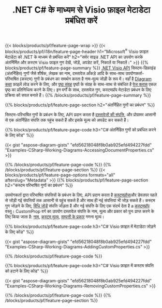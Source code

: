 ﻿---
title: .NET C# के माध्यम से Visio फ़ाइल मेटाडेटा प्रबंधित करें
url: /hi/net/metadata/
description: C# कोड की कुछ पंक्तियों के साथ Visio फ़ाइलें मेटाडेटा देखें, जोड़ें, संपादित करें, निकालें या निकालें
---
{{< blocks/products/pf/feature-page-wrap >}}
{{< blocks/products/pf/i18n/feature-page-header h1="Microsoft<sup>&reg;</sup> Visio फ़ाइल मेटाडेटा को .NET के माध्यम से प्रबंधित करें" h2="सर्वर साइड .NET API का उपयोग करके अंतर्निर्मित और कस्टम Visio फ़ाइल गुण देखें, जोड़ें, अपडेट करें, निकालें या निकालें।" >}}
{{% blocks/products/pf/feature-page-summary %}}
[.NET Visio API](/diagram/net/) सिस्टम-डिफ़ाइंड (अंतर्निहित) गुणों जैसे शीर्षक, लेखक का नाम, दस्तावेज़ आँकड़े आदि के साथ-साथ उपयोगकर्ता-परिभाषित (कस्टम) गुणों के प्रबंधन का समर्थन करता है नाम-मूल्य जोड़ी के रूप में। वहाँ है [Diagram कक्षा](https://apireference.aspose.com/diagram/net/aspose.diagram/diagram) फ़ाइलें लोड करने के लिए, और [पृष्ठ संग्रह](https://apireference.aspose.com/diagram/net/aspose.diagram/pagecollection) पृष्ठों के संग्रह के साथ-साथ से संबंधित है [पेज क्लास](https://apireference.aspose.com/diagram/net/aspose.diagram/page) एकल पृष्ठ का प्रतिनिधित्व करने के लिए। इन वर्गों के साथ, दस्तावेज़ गुण, कस्टमप्रॉप मेटाडेटा प्रबंधन के लिए प्रक्रिया को सरल बनाते हैं। 
{{% /blocks/products/pf/feature-page-summary %}}

{{% blocks/products/pf/feature-page-section h2="अंतर्निहित गुणों का प्रबंधन" %}}

सिस्टम-परिभाषित गुणों के प्रबंधन के लिए, API प्रदान करता है [दस्तावेजों की संपत्ति](https://apireference.aspose.com/diagram/net/aspose.diagram/documentproperties), और प्रोग्रामर आसानी से एक अंतर्निहित संपत्ति तक पहुंच सकते हैं और इसके मूल्य को अपडेट कर सकते हैं। 

{{% blocks/products/pf/feature-page-code h3="C# अंतर्निहित गुणों को प्रबंधित करने के लिए कोड" %}}

{{< gist "aspose-diagram-gists" "efd56218048f8b0ab925efd494227fdd" "Examples-CSharp-Working-Diagrams-AccessingDocumentProperties.cs" >}}

{{% /blocks/products/pf/feature-page-code %}}
{{% /blocks/products/pf/feature-page-section %}}
{{< blocks/products/pf/feature-page-options formats="all" afterslug="Metadata" >}}
{{% blocks/products/pf/feature-page-section h2="कस्टम परिभाषित गुणों का प्रबंधन" %}}

उपयोगकर्ता द्वारा परिभाषित संपत्तियों के प्रबंधन के लिए, API प्रदान करता है [कस्टमप्रॉप्स](https://apireference.aspose.com/diagram/net/aspose.diagram/documentproperties/properties/customprops)और डेवलपर पहले से जोड़ी गई संपत्तियों तक आसानी से पहुंच सकते हैं और साथ ही नई संपत्तियां भी जोड़ सकते हैं। कस्टम गुण जोड़ने के लिए, [विधि जोड़ें](https://apireference.aspose.com/diagram/net/aspose.diagram/custompropcollection/methods/add)  संपत्ति जोड़ता है और नई संपत्ति के लिए एक संदर्भ देता है a [कस्टमप्रॉप](https://apireference.aspose.com/diagram/net/aspose.diagram/customprop) वस्तु। CustomProp वर्ग का उपयोग दस्तावेज़ संपत्ति के नाम, मूल्य और प्रकार को पुनः प्राप्त करने के लिए किया जाता है: [नाम](https://apireference.aspose.com/diagram/net/aspose.diagram/customprop/properties/name), [कस्टम मूल्य](https://apireference.aspose.com/diagram/net/aspose.diagram/customprop/properties/customvalue), [सम्पत्ती के प्रकार](https://apireference.aspose.com/diagram/net/aspose.diagram/customprop/properties/proptype) गणना मूल्य। 
 
{{% blocks/products/pf/feature-page-code h3="C# Visio फ़ाइल में मेटाडेटा जोड़ने के लिए कोड" %}}

{{< gist "aspose-diagram-gists" "efd56218048f8b0ab925efd494227fdd" "Examples-CSharp-Working-Diagrams-AddingCustomProperties.cs" >}}

{{% /blocks/products/pf/feature-page-code %}}


{{% blocks/products/pf/feature-page-code h3="C# Visio फ़ाइल में कस्टम संपत्ति को हटाने के लिए कोड" %}}

{{< gist "aspose-diagram-gists" "efd56218048f8b0ab925efd494227fdd" "Examples-CSharp-Working-Diagrams-RemovingCustomProperties.cs" >}}

{{% /blocks/products/pf/feature-page-code %}}
{{% /blocks/products/pf/feature-page-section %}}
